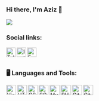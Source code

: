 ### Hi there, I'm Aziz 👋 

<img src="https://komarev.com/ghpvc/?username=ufxzche&style=flat">

### Social links:
[<img align="left" alt="Telegram" width="25px" src="https://img.icons8.com/color/96/000000/telegram-app--v1.png" />](https://www.telegram.me/ufxzche) 
[<img align="left" alt="Instagram" width="25px" src="https://img.icons8.com/color/96/000000/instagram-new--v1.png" />](https://www.instagram.com/ufxzche) 
[<img align="left" alt="Facebook" width="25px" src="https://img.icons8.com/color/96/000000/facebook.png" />](https://www.facebook.com/ufxzche)

</br></br>
### 🖥 Languages and Tools:

<img align="left" alt="Visual Studio Code" width="26px" src="https://img.icons8.com/color/96/000000/visual-studio-code-2019.png" />
<img align="left" alt="HTML5" width="26px" src="https://img.icons8.com/color/96/000000/html-5--v1.png" />
<img align="left" alt="CSS3" width="26px" src="https://img.icons8.com/color/96/000000/css3.png" />
<img align="left" alt="SQL" width="26px" src="https://img.icons8.com/color/96/000000/sql.png" />
<img align="left" alt="MySQL" width="27px" src="https://img.icons8.com/color/96/000000/mysql-logo.png" />
<img align="left" alt="PHP" width="27px" src="https://img.icons8.com/officel/80/4a90e2/php-logo.png" />
<img align="left" alt="Git" width="27px" src="https://img.icons8.com/color/96/4a90e2/git.png" />
<img align="left" alt="GitHub" width="27px" src="https://img.icons8.com/ios-glyphs/90/ffffff/github.png" />

</br>
</br>

<!--
**ufxzche/ufxzche** is a ✨ _special_ ✨ repository because its `README.md` (this file) appears on your GitHub profile.

Here are some ideas to get you started:

- 🔭 I’m currently working on ...
- 🌱 I’m currently learning ...
- 👯 I’m looking to collaborate on ...
- 🤔 I’m looking for help with ...
- 💬 Ask me about ...
- 📫 How to reach me: ...
- 😄 Pronouns: ...
- ⚡ Fun fact: ...
-->
